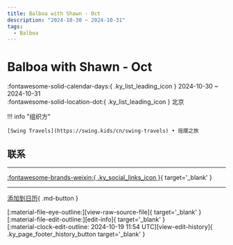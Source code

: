 ```yaml
---
title: Balboa with Shawn - Oct
description: "2024-10-30 ~ 2024-10-31"
tags:
  - Balboa
---
```


# Balboa with Shawn - Oct 

:fontawesome-solid-calendar-days:{ .ky_list_leading_icon } 2024-10-30 ~ 2024-10-31  
:fontawesome-solid-location-dot:{ .ky_list_leading_icon } 北京  

!!! info "组织方"

    [Swing Travels](https://swing.kids/cn/swing-travels) • 摇摆之旅  

## 联系


---

 [:fontawesome-brands-weixin:{ .ky_social_links_icon }](https://mp.weixin.qq.com/s/PRimSDY51qYKNkSUP8fwvg){ target='_blank' }

---

[添加到日历](https://swing.news/ics/zh-Hans/2024/cn/balboa-with-shawn-oct-2024.ics){ .md-button }

<div class="ky_page_footer" markdown>
<div class="ky_page_footer_trailing" markdown="span">
[:material-file-eye-outline:][view-raw-source-file]{ target='_blank' }
[:material-file-edit-outline:][edit-info]{ target='_blank' }
</div>
<div class="ky_page_footer_leading" markdown="span">
[:material-clock-edit-outline: 2024-10-19 11:54 UTC][view-edit-history]{ .ky_page_footer_history_button target='_blank' }
</div>
</div>

[view-raw-source-file]: https://github.com/swingdance/events/blob/main/2024/cn/balboa-with-shawn-oct-2024.json "查看原始源文件"
[edit-info]: https://github.com/swingdance/events/issues/new?assignees=&labels=update+event&projects=&template=03-update_entity.yml&title=%5B2024%2Fcn%5D%20Balboa%20with%20Shawn%20-%20Oct&region=cn&year=2024&id=balboa-with-shawn-oct-2024&name=Balboa%20with%20Shawn%20-%20Oct&org_id=swing-travels "编辑信息"

[view-edit-history]: https://github.com/swingdance/events/commits/main/2024/cn/balboa-with-shawn-oct-2024.json "查看编辑历史"
